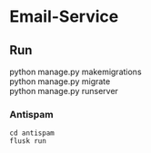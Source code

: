 # Email-Service

## Run

python manage.py makemigrations \
python manage.py migrate \
python manage.py runserver

### Antispam

```
cd antispam
flusk run
```
